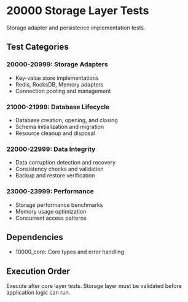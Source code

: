 # 20000 Storage Layer Tests

Storage adapter and persistence implementation tests.

## Test Categories

### 20000-20999: Storage Adapters
- Key-value store implementations
- Redis, RocksDB, Memory adapters
- Connection pooling and management

### 21000-21999: Database Lifecycle
- Database creation, opening, and closing
- Schema initialization and migration
- Resource cleanup and disposal

### 22000-22999: Data Integrity
- Data corruption detection and recovery
- Consistency checks and validation
- Backup and restore verification

### 23000-23999: Performance
- Storage performance benchmarks
- Memory usage optimization
- Concurrent access patterns

## Dependencies
- 10000_core: Core types and error handling

## Execution Order
Execute after core layer tests. Storage layer must be validated before application logic can run.
